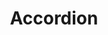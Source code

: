 ---
layout: pattern.njk
key: accordion-legacy_fr
title: Accordion
parent: components-legacy_fr
image: legacy/overview/accordion.webp
keywords: 
order: 10
availablelanguages: 
    - de
    - en
---